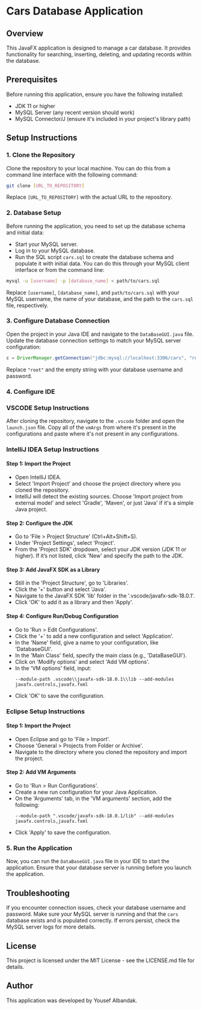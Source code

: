 
# Cars Database Application

## Overview
This JavaFX application is designed to manage a car database. It provides functionality for searching, inserting, deleting, and updating records within the database. 

## Prerequisites
Before running this application, ensure you have the following installed:
- JDK 11 or higher
- MySQL Server (any recent version should work)
- MySQL Connector/J (ensure it's included in your project's library path)

## Setup Instructions

### 1. Clone the Repository
Clone the repository to your local machine. You can do this from a command line interface with the following command:
```bash
git clone [URL_TO_REPOSITORY]
```
Replace `[URL_TO_REPOSITORY]` with the actual URL to the repository.

### 2. Database Setup
Before running the application, you need to set up the database schema and initial data:
- Start your MySQL server.
- Log in to your MySQL database.
- Run the SQL script `cars.sql` to create the database schema and populate it with initial data. You can do this through your MySQL client interface or from the command line:
```bash
mysql -u [username] -p [database_name] < path/to/cars.sql
```
Replace `[username]`, `[database_name]`, and `path/to/cars.sql` with your MySQL username, the name of your database, and the path to the `cars.sql` file, respectively.

### 3. Configure Database Connection
Open the project in your Java IDE and navigate to the `DataBaseGUI.java` file. Update the database connection settings to match your MySQL server configuration:
```java
c = DriverManager.getConnection("jdbc:mysql://localhost:3306/cars", "root", "");
```
Replace `"root"` and the empty string with your database username and password.

### 4. Configure IDE

### VSCODE Setup Instructions

After cloning the repository, navigate to the `.vscode` folder and open the `launch.json` file. Copy all of the `vmArgs` from where it's present in the configurations and paste where it's not present in any configurations.

### IntelliJ IDEA Setup Instructions

#### Step 1: Import the Project
- Open IntelliJ IDEA.
- Select 'Import Project' and choose the project directory where you cloned the repository.
- IntelliJ will detect the existing sources. Choose 'Import project from external model' and select 'Gradle', 'Maven', or just 'Java' if it's a simple Java project.

#### Step 2: Configure the JDK
- Go to 'File > Project Structure' (Ctrl+Alt+Shift+S).
- Under 'Project Settings', select 'Project'.
- From the 'Project SDK' dropdown, select your JDK version (JDK 11 or higher). If it’s not listed, click 'New' and specify the path to the JDK.

#### Step 3: Add JavaFX SDK as a Library
- Still in the 'Project Structure', go to 'Libraries'.
- Click the '+' button and select 'Java'.
- Navigate to the JavaFX SDK 'lib' folder in the '.vscode/javafx-sdk-18.0.1'.
- Click 'OK' to add it as a library and then 'Apply'.

#### Step 4: Configure Run/Debug Configuration
- Go to 'Run > Edit Configurations'.
- Click the '+' to add a new configuration and select 'Application'.
- In the 'Name' field, give a name to your configuration, like 'DatabaseGUI'.
- In the 'Main Class' field, specify the main class (e.g., 'DataBaseGUI').
- Click on 'Modify options' and select 'Add VM options'.
- In the 'VM options' field, input:
  ```
  --module-path .vscode\\javafx-sdk-18.0.1\\lib --add-modules javafx.controls,javafx.fxml
  ```
- Click 'OK' to save the configuration.

### Eclipse Setup Instructions

#### Step 1: Import the Project
- Open Eclipse and go to 'File > Import'.
- Choose 'General > Projects from Folder or Archive'.
- Navigate to the directory where you cloned the repository and import the project.

#### Step 2: Add VM Arguments
- Go to 'Run > Run Configurations'.
- Create a new run configuration for your Java Application.
- On the 'Arguments' tab, in the 'VM arguments' section, add the following:
  ```
  --module-path ".vscode/javafx-sdk-18.0.1/lib" --add-modules javafx.controls,javafx.fxml
  ```
- Click 'Apply' to save the configuration.

### 5. Run the Application
Now, you can run the `DataBaseGUI.java` file in your IDE to start the application. Ensure that your database server is running before you launch the application.

## Troubleshooting
If you encounter connection issues, check your database username and password. Make sure your MySQL server is running and that the `cars` database exists and is populated correctly. If errors persist, check the MySQL server logs for more details.

## License
This project is licensed under the MIT License - see the LICENSE.md file for details.

## Author
This application was developed by Yousef Albandak.
